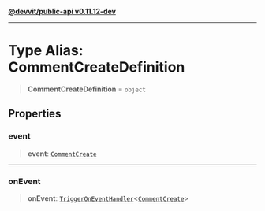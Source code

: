 [**@devvit/public-api v0.11.12-dev**](../README.md)

---

# Type Alias: CommentCreateDefinition

> **CommentCreateDefinition** = `object`

## Properties

<a id="event"></a>

### event

> **event**: [`CommentCreate`](CommentCreate.md)

---

<a id="onevent"></a>

### onEvent

> **onEvent**: [`TriggerOnEventHandler`](TriggerOnEventHandler.md)\<[`CommentCreate`](../@devvit/namespaces/EventTypes/interfaces/CommentCreate.md)\>
